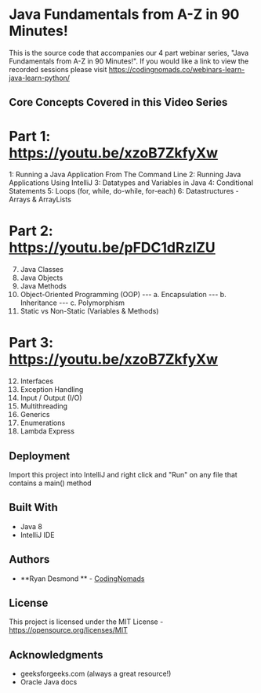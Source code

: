 # Java Fundamentals from A-Z in 90 Minutes! 

This is the source code that accompanies our 4 part webinar series, "Java Fundamentals from A-Z in 90 Minutes!".
If you would like a link to view the recorded sessions please visit https://codingnomads.co/webinars-learn-java-learn-python/

## Core Concepts Covered in this Video Series

# Part 1: https://youtu.be/xzoB7ZkfyXw

1: Running a Java Application From The Command Line
2: Running Java Applications Using IntelliJ
3: Datatypes and Variables in Java
4: Conditional Statements
5: Loops (for, while, do-while, for-each)
6: Datastructures - Arrays & ArrayLists

# Part 2: https://youtu.be/pFDC1dRzlZU 

7. Java Classes
8. Java Objects
9. Java Methods
10. Object-Oriented Programming (OOP)
--- a. Encapsulation
--- b. Inheritance 
--- c. Polymorphism
11. Static vs Non-Static (Variables & Methods) 

# Part 3: https://youtu.be/xzoB7ZkfyXw

12. Interfaces
13. Exception Handling
14. Input / Output (I/O)
15. Multithreading
16. Generics
17. Enumerations
18. Lambda Express

## Deployment
Import this project into IntelliJ and right click and "Run" on any file that contains a main() method

## Built With
* Java 8
* IntelliJ IDE

## Authors

* **Ryan Desmond ** - [CodingNomads](https://codingnomads.co)

## License

This project is licensed under the MIT License - https://opensource.org/licenses/MIT

## Acknowledgments
* geeksforgeeks.com (always a great resource!)
* Oracle Java docs


